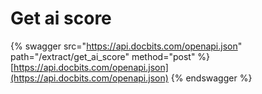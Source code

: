 # Get ai score

{% swagger src="https://api.docbits.com/openapi.json" path="/extract/get_ai_score" method="post" %}
[https://api.docbits.com/openapi.json](https://api.docbits.com/openapi.json)
{% endswagger %}
